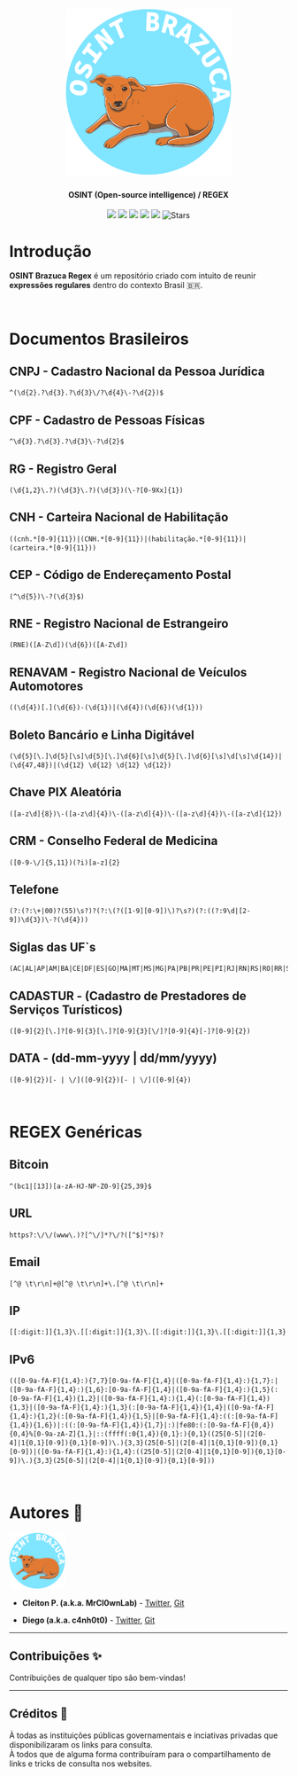 <h1 align="center">
  <br>
  <a href="https://nuclei.projectdiscovery.io"><img src="assets/logo_profile.png" width="300px" alt="OSINT Brazuca"></a>
</h1>

<h4 align="center">OSINT (Open-source intelligence) / <b>REGEX</b></h4>


<p align="center">
<a href="https://github.com/osintbrazuca/osint-brazuca-regex/blob/main/LICENSE"><img src="https://img.shields.io/github/license/osintbrazuca/osint-brazuca-regex?color=blue"></a>
<a href="https://github.com/osintbrazuca/osint-brazuca/graphs/contributors"><img src="https://img.shields.io/github/contributors-anon/osintbrazuca/osint-brazuca-regex"></a>
<a href="https://github.com/osintbrazuca/osint-brazuca-regex/issues"><img src="https://img.shields.io/github/issues-raw/osintbrazuca/osint-brazuca-regex"></a>
<a href="https://github.com/osintbrazuca/osint-brazuca-regex/discussions"><img src="https://img.shields.io/github/discussions/osintbrazuca/osint-brazuca-regex"></a>
<a href="https://github.com/osintbrazuca/osint-brazuca-regex/network/members"><img src="https://img.shields.io/github/forks/osintbrazuca/osint-brazuca-regex"></a>
<img src="https://img.shields.io/github/stars/osintbrazuca/osint-brazuca-regex.svg?style=social" title="Stars" /> 
</p>


# Introdução
**OSINT Brazuca Regex** é um repositório criado com intuito de reunir **expressões regulares** dentro do contexto Brasil 🇧🇷.

<br>


# Documentos Brasileiros

## CNPJ - Cadastro Nacional da Pessoa Jurídica
```
^(\d{2}.?\d{3}.?\d{3}\/?\d{4}\-?\d{2})$
```

## CPF - Cadastro de Pessoas Físicas
```
^\d{3}.?\d{3}.?\d{3}\-?\d{2}$
```

## RG - Registro Geral 
```
(\d{1,2}\.?)(\d{3}\.?)(\d{3})(\-?[0-9Xx]{1})
```

## CNH - Carteira Nacional de Habilitação
```
((cnh.*[0-9]{11})|(CNH.*[0-9]{11})|(habilitação.*[0-9]{11})|(carteira.*[0-9]{11}))
```

## CEP - Código de Endereçamento Postal 
```
(^\d{5})\-?(\d{3}$)
```

## RNE - Registro Nacional de Estrangeiro
```
(RNE)([A-Z\d])(\d{6})([A-Z\d])
```

## RENAVAM - Registro Nacional de Veículos Automotores
```
((\d{4})[.](\d{6})-(\d{1})|(\d{4})(\d{6})(\d{1}))
```

## Boleto Bancário e Linha Digitável
```
(\d{5}[\.]\d{5}[\s]\d{5}[\.]\d{6}[\s]\d{5}[\.]\d{6}[\s]\d[\s]\d{14})|(\d{47,48})|(\d{12} \d{12} \d{12} \d{12})
```

## Chave PIX Aleatória
```
([a-z\d]{8})\-([a-z\d]{4})\-([a-z\d]{4})\-([a-z\d]{4})\-([a-z\d]{12})
```

## CRM - Conselho Federal de Medicina
```
([0-9-\/]{5,11})(?i)[a-z]{2}
```

## Telefone
```
(?:(?:\+|00)?(55)\s?)?(?:\(?([1-9][0-9])\)?\s?)(?:((?:9\d|[2-9])\d{3})\-?(\d{4}))
```
## Siglas das UF`s
```
(AC|AL|AP|AM|BA|CE|DF|ES|GO|MA|MT|MS|MG|PA|PB|PR|PE|PI|RJ|RN|RS|RO|RR|SC|SP|SE|TO|BR)
```

## CADASTUR - (Cadastro de Prestadores de Serviços Turísticos)
```
([0-9]{2}[\.]?[0-9]{3}[\.]?[0-9]{3}[\/]?[0-9]{4}[-]?[0-9]{2})
```
## DATA - (dd-mm-yyyy | dd/mm/yyyy)
```
([0-9]{2})[- | \/]([0-9]{2})[- | \/]([0-9]{4})
```

<br>

# REGEX Genéricas


## Bitcoin

```
^(bc1|[13])[a-zA-HJ-NP-Z0-9]{25,39}$
```

## URL

```
https?:\/\/(www\.)?[^\/]*?\/?([^$]*?$)?
```


## Email

```
[^@ \t\r\n]+@[^@ \t\r\n]+\.[^@ \t\r\n]+
```

## IP

```
[[:digit:]]{1,3}\.[[:digit:]]{1,3}\.[[:digit:]]{1,3}\.[[:digit:]]{1,3}
```

## IPv6

```
(([0-9a-fA-F]{1,4}:){7,7}[0-9a-fA-F]{1,4}|([0-9a-fA-F]{1,4}:){1,7}:|([0-9a-fA-F]{1,4}:){1,6}:[0-9a-fA-F]{1,4}|([0-9a-fA-F]{1,4}:){1,5}(:[0-9a-fA-F]{1,4}){1,2}|([0-9a-fA-F]{1,4}:){1,4}(:[0-9a-fA-F]{1,4}){1,3}|([0-9a-fA-F]{1,4}:){1,3}(:[0-9a-fA-F]{1,4}){1,4}|([0-9a-fA-F]{1,4}:){1,2}(:[0-9a-fA-F]{1,4}){1,5}|[0-9a-fA-F]{1,4}:((:[0-9a-fA-F]{1,4}){1,6})|:((:[0-9a-fA-F]{1,4}){1,7}|:)|fe80:(:[0-9a-fA-F]{0,4}){0,4}%[0-9a-zA-Z]{1,}|::(ffff(:0{1,4}){0,1}:){0,1}((25[0-5]|(2[0-4]|1{0,1}[0-9]){0,1}[0-9])\.){3,3}(25[0-5]|(2[0-4]|1{0,1}[0-9]){0,1}[0-9])|([0-9a-fA-F]{1,4}:){1,4}:((25[0-5]|(2[0-4]|1{0,1}[0-9]){0,1}[0-9])\.){3,3}(25[0-5]|(2[0-4]|1{0,1}[0-9]){0,1}[0-9]))
```

<br>

# Autores 👔 <a name="autores"></a>
<p >
<img src="assets/logo_profile.png" width="20%" /><br>
<p>

- **Cleiton P. (a.k.a. MrCl0wnLab)** - [Twitter](https://twitter.com/MrCl0wnLab), [Git](https://github.com/MrCl0wnLab)

- **Diego (a.k.a. c4nh0t0)** - [Twitter](https://twitter.com/C4nh0t0GH), [Git](https://github.com/c4nh0t0)

---

## Contribuições ✨ <a name="contribuicoes"></a>
Contribuições de qualquer tipo são bem-vindas!
    
---
    
## Créditos 👏 <a name="creditos"></a>
À todas as instituições públicas governamentais e inciativas privadas que disponibilizaram os links para consulta.
<br>
À todos que de alguma forma contribuíram para o compartilhamento de links e tricks de consulta nos websites.
